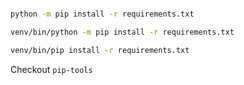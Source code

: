 ```bash

python -m pip install -r requirements.txt

venv/bin/python -m pip install -r requirements.txt

venv/bin/pip install -r requirements.txt

```

Checkout `pip-tools`
